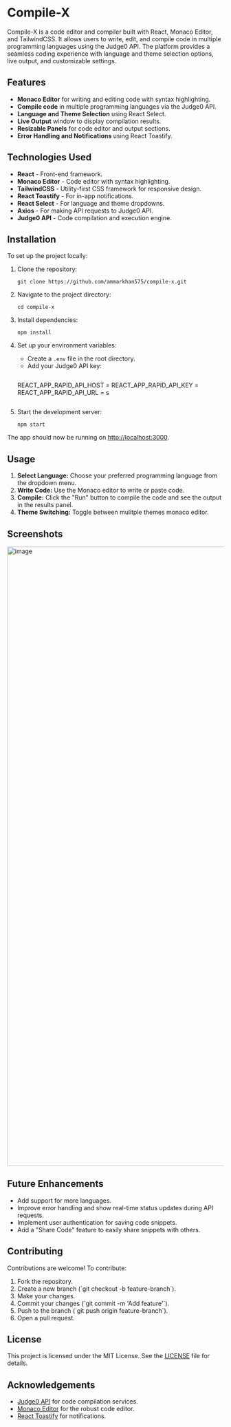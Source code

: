 # Compile-X
Compile-X is a code editor and compiler built with React, Monaco Editor, and TailwindCSS. It allows users to write, edit, and compile code in multiple programming languages using the Judge0 API. The platform provides a seamless coding experience with language and theme selection options, live output, and customizable settings.

## Features

- **Monaco Editor** for writing and editing code with syntax highlighting.
- **Compile code** in multiple programming languages via the Judge0 API.
- **Language and Theme Selection** using React Select.
- **Live Output** window to display compilation results.
- **Resizable Panels** for code editor and output sections.
- **Error Handling and Notifications** using React Toastify.

## Technologies Used

- **React** - Front-end framework.
- **Monaco Editor** - Code editor with syntax highlighting.
- **TailwindCSS** - Utility-first CSS framework for responsive design.
- **React Toastify** - For in-app notifications.
- **React Select** - For language and theme dropdowns.
- **Axios** - For making API requests to Judge0 API.
- **Judge0 API** - Code compilation and execution engine.


## Installation

To set up the project locally:

1. Clone the repository:
   ```
   git clone https://github.com/ammarkhan575/compile-x.git
   ```

2. Navigate to the project directory:
   ```
   cd compile-x
   ```

3. Install dependencies:
   ```
   npm install
   ```

4. Set up your environment variables:
   - Create a `.env` file in the root directory.
   - Add your Judge0 API key:
     ```
    REACT_APP_RAPID_API_HOST = 
    REACT_APP_RAPID_API_KEY = 
    REACT_APP_RAPID_API_URL = s
     ```

5. Start the development server:
   ```
   npm start
   ```

The app should now be running on [http://localhost:3000](http://localhost:3000).

## Usage

1. **Select Language:** Choose your preferred programming language from the dropdown menu.
2. **Write Code:** Use the Monaco editor to write or paste code.
3. **Compile:** Click the "Run" button to compile the code and see the output in the results panel.
4. **Theme Switching:** Toggle between mulitple themes monaco editor.

## Screenshots

<img width="1440" alt="image" src="https://github.com/user-attachments/assets/f6ff77fa-8366-4339-a8b8-0a99711deea0">

## Future Enhancements

- Add support for more languages.
- Improve error handling and show real-time status updates during API requests.
- Implement user authentication for saving code snippets.
- Add a "Share Code" feature to easily share snippets with others.

## Contributing

Contributions are welcome! To contribute:

1. Fork the repository.
2. Create a new branch (\`git checkout -b feature-branch\`).
3. Make your changes.
4. Commit your changes (\`git commit -m 'Add feature'\`).
5. Push to the branch (\`git push origin feature-branch\`).
6. Open a pull request.

## License

This project is licensed under the MIT License. See the [LICENSE](LICENSE) file for details.

## Acknowledgements

- [Judge0 API](https://judge0.com/) for code compilation services.
- [Monaco Editor](https://microsoft.github.io/monaco-editor/) for the robust code editor.
- [React Toastify](https://fkhadra.github.io/react-toastify/) for notifications.
